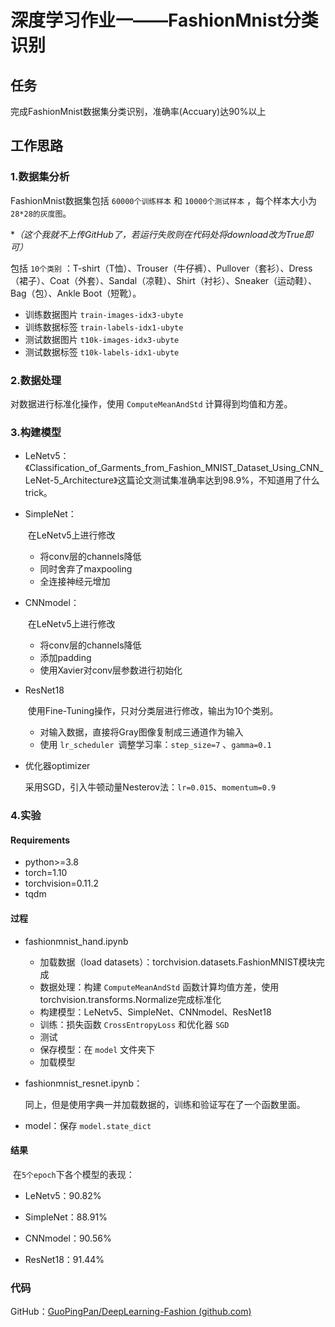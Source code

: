 # 深度学习作业一——FashionMnist分类识别



## 任务

完成FashionMnist数据集分类识别，准确率(Accuary)达90%以上



## 工作思路

### 1.数据集分析

FashionMnist数据集包括 `60000个训练样本` 和 `10000个测试样本` ，每个样本大小为 `28*28的灰度图`。

**（*这个我就不上传GitHub了，若运行失败则在代码处将download改为True即可）**

包括 `10个类别` ：T-shirt（T恤）、Trouser（牛仔裤）、Pullover（套衫）、Dress（裙子）、Coat（外套）、Sandal（凉鞋）、Shirt（衬衫）、Sneaker（运动鞋）、Bag（包）、Ankle Boot（短靴）。

-   训练数据图片 `train-images-idx3-ubyte`
-   训练数据标签 `train-labels-idx1-ubyte`
-   测试数据图片 `t10k-images-idx3-ubyte`
-   测试数据标签 `t10k-labels-idx1-ubyte`

### 2.数据处理

对数据进行标准化操作，使用 `ComputeMeanAndStd` 计算得到均值和方差。

### 3.构建模型

-   LeNetv5：《Classification_of_Garments_from_Fashion_MNIST_Dataset_Using_CNN_LeNet-5_Architecture》这篇论文测试集准确率达到98.9%，不知道用了什么trick。

-   SimpleNet：

    ​		在LeNetv5上进行修改

    -   将conv层的channels降低
    -   同时舍弃了maxpooling
    -   全连接神经元增加

-   CNNmodel：

    ​		在LeNetv5上进行修改

    -   将conv层的channels降低
    -   添加padding
    -   使用Xavier对conv层参数进行初始化

-   ResNet18

    ​		使用Fine-Tuning操作，只对分类层进行修改，输出为10个类别。

    -   对输入数据，直接将Gray图像复制成三通道作为输入
    -   使用 `lr_scheduler `调整学习率：`step_size=7` 、`gamma=0.1`



-   优化器optimizer

    ​	采用SGD，引入牛顿动量Nesterov法：`lr=0.015`、`momentum=0.9`



### 4.实验

#### Requirements

-   python>=3.8
-   torch=1.10
-   torchvision=0.11.2
-   tqdm



#### 过程

-   fashionmnist_hand.ipynb

    -   加载数据（load datasets）：torchvision.datasets.FashionMNIST模块完成
    -   数据处理：构建 `ComputeMeanAndStd` 函数计算均值方差，使用torchvision.transforms.Normalize完成标准化
    -   构建模型：LeNetv5、SimpleNet、CNNmodel、ResNet18
    -   训练：损失函数 `CrossEntropyLoss` 和优化器 `SGD`
    -   测试
    -   保存模型：在 `model` 文件夹下
    -   加载模型

-   fashionmnist_resnet.ipynb：

    ​		同上，但是使用字典一并加载数据的，训练和验证写在了一个函数里面。

-   model：保存 `model.state_dict`

#### 结果

​	在`5个epoch`下各个模型的表现：

-   LeNetv5：90.82%

-   SimpleNet：88.91%
-   CNNmodel：90.56%
-   ResNet18：91.44%



### 代码

GitHub：[GuoPingPan/DeepLearning-Fashion (github.com)](https://github.com/GuoPingPan/DeepLearning-Fashion)

